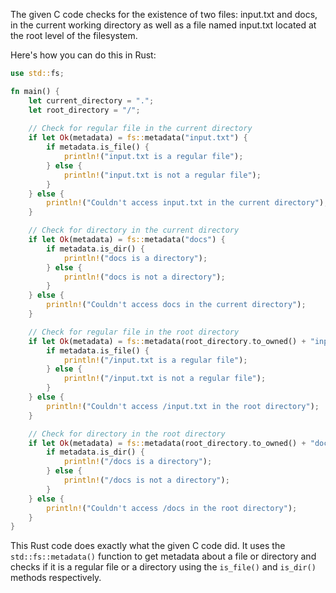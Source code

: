 The given C code checks for the existence of two files: input.txt and docs, in the current working directory as well as a file named input.txt located at the root level of the filesystem.

Here's how you can do this in Rust:

```rust
use std::fs;

fn main() {
    let current_directory = ".";
    let root_directory = "/";
    
    // Check for regular file in the current directory
    if let Ok(metadata) = fs::metadata("input.txt") {
        if metadata.is_file() {
            println!("input.txt is a regular file");
        } else {
            println!("input.txt is not a regular file");
        }
    } else {
        println!("Couldn't access input.txt in the current directory");
    }

    // Check for directory in the current directory
    if let Ok(metadata) = fs::metadata("docs") {
        if metadata.is_dir() {
            println!("docs is a directory");
        } else {
            println!("docs is not a directory");
        }
    } else {
        println!("Couldn't access docs in the current directory");
    }

    // Check for regular file in the root directory
    if let Ok(metadata) = fs::metadata(root_directory.to_owned() + "input.txt") {
        if metadata.is_file() {
            println!("/input.txt is a regular file");
        } else {
            println!("/input.txt is not a regular file");
        }
    } else {
        println!("Couldn't access /input.txt in the root directory");
    }

    // Check for directory in the root directory
    if let Ok(metadata) = fs::metadata(root_directory.to_owned() + "docs") {
        if metadata.is_dir() {
            println!("/docs is a directory");
        } else {
            println!("/docs is not a directory");
        }
    } else {
        println!("Couldn't access /docs in the root directory");
    }
}
```

This Rust code does exactly what the given C code did. It uses the `std::fs::metadata()` function to get metadata about a file or directory and checks if it is a regular file or a directory using the `is_file()` and `is_dir()` methods respectively.
